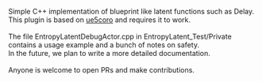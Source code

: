 Simple C++ implementation of blueprint like latent functions such as Delay.<br>
This plugin is based on <a href="https://github.com/landelare/ue5coro">ue5coro</a> and requires it to work.<br>
<br>
The file EntropyLatentDebugActor.cpp in EntropyLatent_Test/Private contains a usage example and a bunch of notes on safety.<br>
In the future, we plan to write a more detailed documentation.<br>
<br>
Anyone is welcome to open PRs and make contributions.